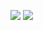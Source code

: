 ![](https://github-readme-stats.vercel.app/api?username=vuchaev2015&theme=react&show_icons=true&line_height=27&locale=en&include_all_commits=true&count_private=true)
![](https://github-readme-stats.vercel.app/api/top-langs/?username=vuchaev2015&theme=react&langs_count=10&hide=css,scss)

